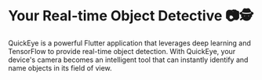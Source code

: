# Your Real-time Object Detective 📷🕵️
QuickEye is a powerful Flutter application that leverages deep learning and TensorFlow to provide real-time object detection. With QuickEye, your device's camera becomes an intelligent tool that can instantly identify and name objects in its field of view.


